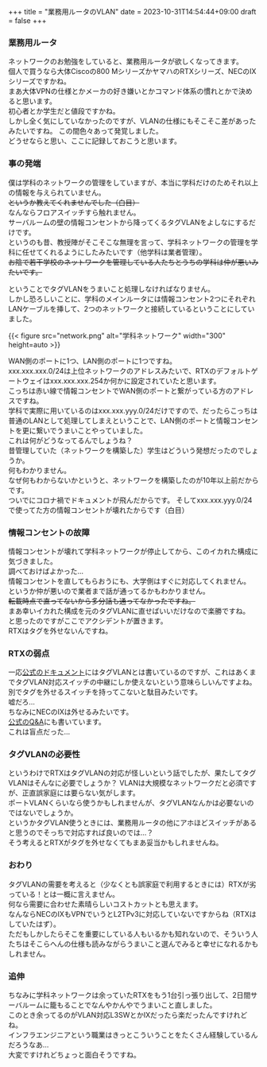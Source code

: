 +++
title = "業務用ルータのVLAN"
date = 2023-10-31T14:54:44+09:00
draft = false
+++

### 業務用ルータ
ネットワークのお勉強をしていると、業務用ルータが欲しくなってきます。  
個人で買うなら大体Ciscoの800 MシリーズかヤマハのRTXシリーズ、NECのIXシリーズですかね。  
まあ大体VPNの仕様とかメーカの好き嫌いとかコマンド体系の慣れとかで決めると思います。  
初心者とか学生だと値段ですかね。  
しかし全く気にしていなかったのですが、VLANの仕様にもそこそこ差があったみたいですね。
この間色々あって発覚しました。  
どうせならと思い、ここに記録しておこうと思います。  

### 事の発端
僕は学科のネットワークの管理をしていますが、本当に学科だけのためそれ以上の情報を与えられていません。  
~~というか教えてくれませんでした（白目）~~  
なんならフロアスイッチすら触れません。  
サーバルームの壁の情報コンセントから降ってくるタグVLANをよしなにするだけです。  
というのも昔、教授陣がそこそこな無理を言って、学科ネットワークの管理を学科に任せてくれるようにしたみたいです（他学科は業者管理）。  
~~お陰で若干学校のネットワークを管理している人たちとうちの学科は仲が悪いみたいです。~~  

ということでタグVLANをうまいこと処理しなければなりません。  
しかし恐ろしいことに、学科のメインルータには情報コンセント2つにそれぞれLANケーブルを挿して、2つのネットワークと接続しているということにしていました。  

{{< figure src="network.png" alt="学科ネットワーク" width="300" height=auto >}}

WAN側のポートに1つ、LAN側のポートに1つですね。  
xxx.xxx.xxx.0/24は上位ネットワークのアドレスみたいで、RTXのデフォルトゲートウェイはxxx.xxx.xxx.254か何かに設定されていたと思います。  
こっちは赤い線で情報コンセントでWAN側のポートと繋がっている方のアドレスですね。  
学科で実際に用いているのはxxx.xxx.yyy.0/24だけですので、だったらこっちは普通のLANとして処理してしまえということで、LAN側のポートと情報コンセントを更に繋いでうまいことやっていました。  
これは何がどうなってるんでしょうね？  
昔管理していた（ネットワークを構築した）学生はどういう発想だったのでしょうか。  
何もわかりません。  
なぜ何もわからないかというと、ネットワークを構築したのが10年以上前だからです。  
ついでにコロナ禍でドキュメントが飛んだからです。
そしてxxx.xxx.yyy.0/24で使ってた方の情報コンセントが壊れたからです（白目）  

### 情報コンセントの故障
情報コンセントが壊れて学科ネットワークが停止してから、このイカれた構成に気づきました。  
調べておけばよかった…  
情報コンセントを直してもらおうにも、大学側はすぐに対応してくれません。  
というか仲が悪いので業者まで話が通ってるかもわかりません。  
~~転載時点で直ってないから多分話も通ってなかったですね。~~  
まあ幸いイカれた構成を元のタグVLANに直せばいいだけなので楽勝ですね。  
と思ったのですがここでアクシデントが置きます。  
RTXはタグを外せないんですね。  

### RTXの弱点
一応[公式のドキュメント](https://network.yamaha.com/setting/switch/virtualization/vlan/tag_vlan)にはタグVLANとは書いているのですが、これはあくまでタグVLAN対応スイッチの中継にしか使えないという意味らしいんですよね。  
別でタグを外せるスイッチを持ってこないと駄目みたいです。  
嘘だろ…  
ちなみにNECのIXは外せるみたいです。  
[公式のQ&A](https://jpn.nec.com/univerge/ix/faq/bridge.html)にも書いています。  
これは盲点だった…  

### タグVLANの必要性
というわけでRTXはタグVLANの対応が怪しいという話でしたが、果たしてタグVLANはそんなに必要でしょうか？
VLANは大規模なネットワークだと必須ですが、正直誤家庭には要らない気がします。  
ポートVLANくらいなら使うかもしれませんが、タグVLANなんかは必要ないのではないでしょうか。  
というかタグVLAN使うときには、業務用ルータの他にアホほどスイッチがあると思うのでそっちで対応すれば良いのでは…？  
そう考えるとRTXがタグを外せなくてもまあ妥当かもしれませんね。  

### おわり
タグVLANの需要を考えると（少なくとも誤家庭で利用するときには）RTXが劣っている！とは一概に言えません。  
何なら需要に合わせた素晴らしいコストカットとも思えます。  
なんならNECのIXもVPNでいうとL2TPv3に対応していないですからね（RTXはしていたはず）。  
ただもしかしたらそこを重要にしている人もいるかも知れないので、そういう人たちはそこらへんの仕様も読みながらうまいこと選んでみると幸せになれるかもしれません。  

### 追伸
ちなみに学科ネットワークは余っていたRTXをもう1台引っ張り出して、2日間サーバルームに籠もることでなんやかんやでうまいこと直しました。  
このとき余ってるのがVLAN対応L3SWとかIXだったら楽だったんですけれどね。  
インフラエンジニアという職業はきっとこういうことをたくさん経験しているんだろうなあ…  
大変ですけれどちょっと面白そうですね。
